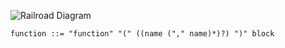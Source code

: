 ![Railroad Diagram](img/function.png)

	function ::= "function" "(" ((name ("," name)*)?) ")" block
